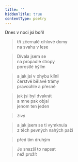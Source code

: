 ```yaml
---
title: ''
hiddenTitle: true
contentType: poetry
---
```


>   

>   

Dnes v noci jsi bořil

> tři zčernalé cihlové domy  
> na svahu v lese

> Dívala jsem se  
> na propadlé stropy  
> porostlé býlím

> a jak jsi v ohybu klínil  
> čerstvé bělavé trámy  
> pravoúhle a přesně

> jak jsi byl dvakrát  
> a mne pak objal  
> jenom ten jeden

> živý

> a jak jsem se ti vymknula  
> z těch pevných nahých paží

> před tím druhým

> Je snazší to napsat  
> než prožít

